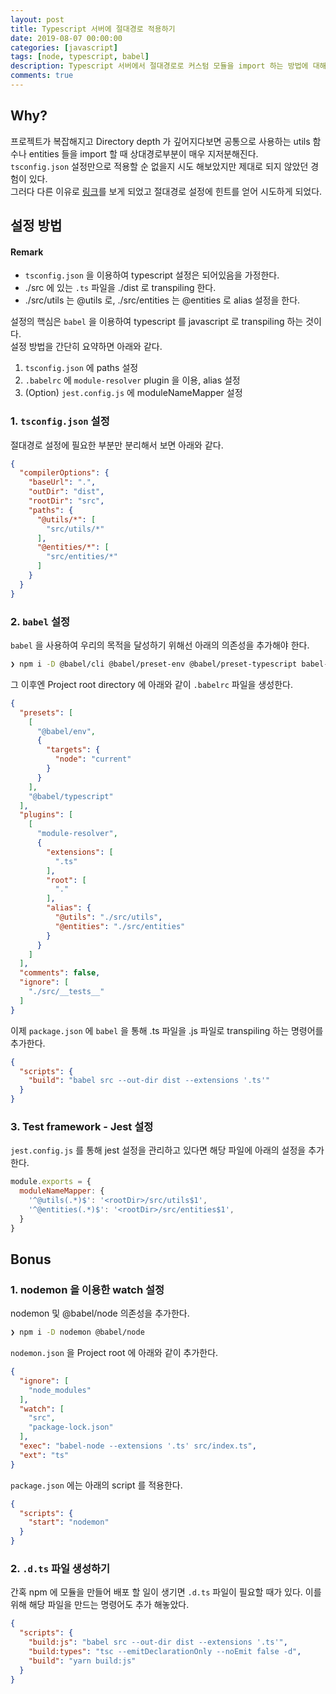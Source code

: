 ```yaml
---
layout: post
title: Typescript 서버에 절대경로 적용하기
date: 2019-08-07 00:00:00
categories: [javascript]
tags: [node, typescript, babel]
description: Typescript 서버에서 절대경로로 커스텀 모듈을 import 하는 방법에 대해 알아본다. 
comments: true
---
```


## Why?

프로젝트가 복잡해지고 Directory depth 가 깊어지다보면 공통으로 사용하는 utils 함수나 entities 들을 import 할 때 상대경로부분이 매우 지저분해진다.  
`tsconfig.json` 설정만으로 적용할 순 없을지 시도 해보았지만 제대로 되지 않았던 경험이 있다.  
그러다 다른 이유로 [링크](https://github.com/developer239/node-type-orm-graphql/blob/58734c19000dc54b0142dccf856b2208d66b0b79/tsconfig.json)를 보게 되었고 절대경로 설정에 힌트를 얻어 시도하게 되었다.


## 설정 방법

#### Remark
* `tsconfig.json` 을 이용하여 typescript 설정은 되어있음을 가정한다.  
* ./src 에 있는 `.ts` 파일을 ./dist 로 transpiling 한다.
* ./src/utils 는 @utils 로, ./src/entities 는 @entities 로 alias 설정을 한다.

설정의 핵심은 `babel` 을 이용하여 typescript 를 javascript 로 transpiling 하는 것이다.  
설정 방법을 간단히 요약하면 아래와 같다.

1. `tsconfig.json` 에 paths 설정
2. `.babelrc` 에 `module-resolver` plugin 을 이용, alias 설정
3. (Option) `jest.config.js` 에 moduleNameMapper 설정


### 1. `tsconfig.json` 설정

절대경로 설정에 필요한 부분만 분리해서 보면 아래와 같다.

```json
{   
  "compilerOptions": {
    "baseUrl": ".",
    "outDir": "dist",
    "rootDir": "src",
    "paths": {
      "@utils/*": [
        "src/utils/*"
      ],
      "@entities/*": [
        "src/entities/*"
      ]
    }
  }
}
```


### 2. `babel` 설정

`babel` 을 사용하여 우리의 목적을 달성하기 위해선 아래의 의존성을 추가해야 한다.

```bash
❯ npm i -D @babel/cli @babel/preset-env @babel/preset-typescript babel-plugin-module-resolver
```

그 이후엔 Project root directory 에 아래와 같이 `.babelrc` 파일을 생성한다.

```json
{
  "presets": [
    [
      "@babel/env",
      {
        "targets": {
          "node": "current"
        }
      }
    ],
    "@babel/typescript"
  ],
  "plugins": [
    [
      "module-resolver",
      {
        "extensions": [
          ".ts"
        ],
        "root": [
          "."
        ],
        "alias": {
          "@utils": "./src/utils",
          "@entities": "./src/entities"
        }
      }
    ]
  ],
  "comments": false,
  "ignore": [
    "./src/__tests__"
  ]
}
```

이제 `package.json` 에 `babel` 을 통해 .ts 파일을 .js 파일로 transpiling 하는 명령어를 추가한다.  

```json
{
  "scripts": {
    "build": "babel src --out-dir dist --extensions '.ts'"
  }
}
```


### 3. Test framework - Jest 설정

`jest.config.js` 를 통해 jest 설정을 관리하고 있다면 해당 파일에 아래의 설정을 추가한다.
```js
module.exports = {
  moduleNameMapper: {
    '^@utils(.*)$': '<rootDir>/src/utils$1',
    '^@entities(.*)$': '<rootDir>/src/entities$1',
  }
}
```


## Bonus
 
### 1. nodemon 을 이용한 watch 설정

nodemon 및 @babel/node 의존성을 추가한다.

```bash
❯ npm i -D nodemon @babel/node
```

`nodemon.json` 을 Project root 에 아래와 같이 추가한다.

```json
{
  "ignore": [
    "node_modules"
  ],
  "watch": [
    "src",
    "package-lock.json"
  ],
  "exec": "babel-node --extensions '.ts' src/index.ts",
  "ext": "ts"
}
```

`package.json` 에는 아래의 script 를 적용한다.

```json
{
  "scripts": {
    "start": "nodemon"
  }
}
```


### 2. `.d.ts` 파일 생성하기

간혹 npm 에 모듈을 만들어 배포 할 일이 생기면 `.d.ts` 파일이 필요할 때가 있다. 이를 위해 해당 파일을 만드는 명령어도 추가 해놓았다.

```json
{
  "scripts": {
    "build:js": "babel src --out-dir dist --extensions '.ts'",
    "build:types": "tsc --emitDeclarationOnly --noEmit false -d",
    "build": "yarn build:js"
  }
}
```
